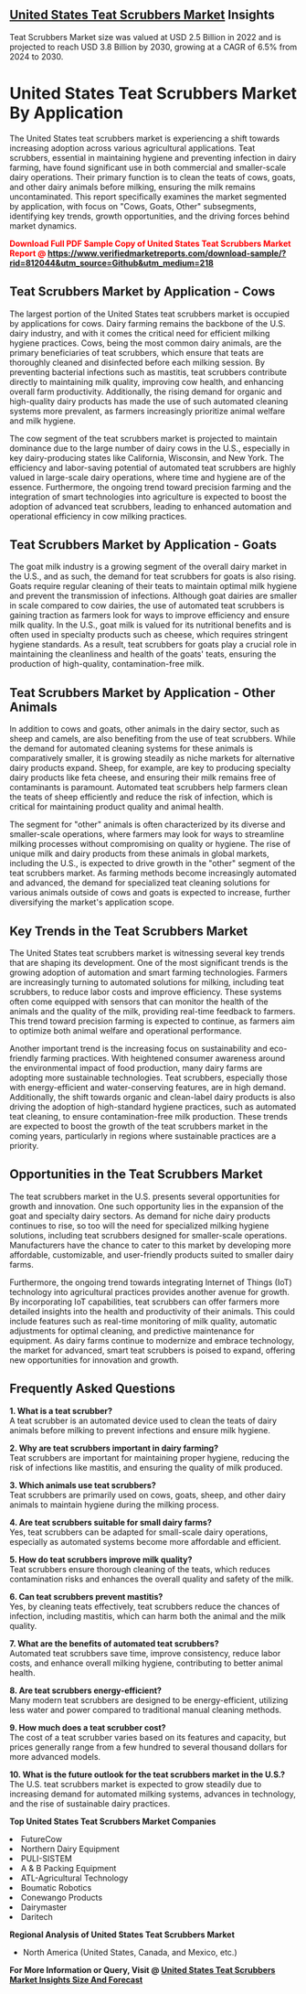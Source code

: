 <h2><a href="https://www.verifiedmarketreports.com/download-sample/?rid=812044&amp;utm_source=Github&amp;utm_medium=218" target="_blank">United States Teat Scrubbers Market</a> Insights</h2><p>Teat Scrubbers Market size was valued at USD 2.5 Billion in 2022 and is projected to reach USD 3.8 Billion by 2030, growing at a CAGR of 6.5% from 2024 to 2030.</p><p><h1>United States Teat Scrubbers Market By Application</h1> <p>The United States teat scrubbers market is experiencing a shift towards increasing adoption across various agricultural applications. Teat scrubbers, essential in maintaining hygiene and preventing infection in dairy farming, have found significant use in both commercial and smaller-scale dairy operations. Their primary function is to clean the teats of cows, goats, and other dairy animals before milking, ensuring the milk remains uncontaminated. This report specifically examines the market segmented by application, with focus on "Cows, Goats, Other" subsegments, identifying key trends, growth opportunities, and the driving forces behind market dynamics.</p> <p><strong><p><span class=""><span style="color: #ff0000;"><strong>Download Full PDF Sample Copy of United States Teat Scrubbers Market Report</strong> @ </span><a href="https://www.verifiedmarketreports.com/download-sample/?rid=812044&amp;utm_source=Github&amp;utm_medium=218" target="_blank">https://www.verifiedmarketreports.com/download-sample/?rid=812044&amp;utm_source=Github&amp;utm_medium=218</a></span></p></strong></p> <h2>Teat Scrubbers Market by Application - Cows</h2> <p>The largest portion of the United States teat scrubbers market is occupied by applications for cows. Dairy farming remains the backbone of the U.S. dairy industry, and with it comes the critical need for efficient milking hygiene practices. Cows, being the most common dairy animals, are the primary beneficiaries of teat scrubbers, which ensure that teats are thoroughly cleaned and disinfected before each milking session. By preventing bacterial infections such as mastitis, teat scrubbers contribute directly to maintaining milk quality, improving cow health, and enhancing overall farm productivity. Additionally, the rising demand for organic and high-quality dairy products has made the use of such automated cleaning systems more prevalent, as farmers increasingly prioritize animal welfare and milk hygiene.</p> <p>The cow segment of the teat scrubbers market is projected to maintain dominance due to the large number of dairy cows in the U.S., especially in key dairy-producing states like California, Wisconsin, and New York. The efficiency and labor-saving potential of automated teat scrubbers are highly valued in large-scale dairy operations, where time and hygiene are of the essence. Furthermore, the ongoing trend toward precision farming and the integration of smart technologies into agriculture is expected to boost the adoption of advanced teat scrubbers, leading to enhanced automation and operational efficiency in cow milking practices.</p> <h2>Teat Scrubbers Market by Application - Goats</h2> <p>The goat milk industry is a growing segment of the overall dairy market in the U.S., and as such, the demand for teat scrubbers for goats is also rising. Goats require regular cleaning of their teats to maintain optimal milk hygiene and prevent the transmission of infections. Although goat dairies are smaller in scale compared to cow dairies, the use of automated teat scrubbers is gaining traction as farmers look for ways to improve efficiency and ensure milk quality. In the U.S., goat milk is valued for its nutritional benefits and is often used in specialty products such as cheese, which requires stringent hygiene standards. As a result, teat scrubbers for goats play a crucial role in maintaining the cleanliness and health of the goats' teats, ensuring the production of high-quality, contamination-free milk.</p> <pAs with cows, the adoption of automated teat scrubbers for goats is supported by the increasing trend of technology integration within the dairy industry. Farmers are recognizing that while the initial investment in automated cleaning systems may be higher, the long-term benefits—ranging from labor savings to increased milk yield and better animal health—far outweigh the costs. Moreover, the growing popularity of goat milk products in the U.S. is expected to drive further demand for such systems. As small and medium-sized dairy farmers continue to invest in more efficient, sustainable practices, the goat segment will likely see a steady growth rate in the teat scrubbers market over the coming years.</p> <h2>Teat Scrubbers Market by Application - Other Animals</h2> <p>In addition to cows and goats, other animals in the dairy sector, such as sheep and camels, are also benefiting from the use of teat scrubbers. While the demand for automated cleaning systems for these animals is comparatively smaller, it is growing steadily as niche markets for alternative dairy products expand. Sheep, for example, are key to producing specialty dairy products like feta cheese, and ensuring their milk remains free of contaminants is paramount. Automated teat scrubbers help farmers clean the teats of sheep efficiently and reduce the risk of infection, which is critical for maintaining product quality and animal health.</p> <p>The segment for "other" animals is often characterized by its diverse and smaller-scale operations, where farmers may look for ways to streamline milking processes without compromising on quality or hygiene. The rise of unique milk and dairy products from these animals in global markets, including the U.S., is expected to drive growth in the "other" segment of the teat scrubbers market. As farming methods become increasingly automated and advanced, the demand for specialized teat cleaning solutions for various animals outside of cows and goats is expected to increase, further diversifying the market's application scope.</p> <h2>Key Trends in the Teat Scrubbers Market</h2> <p>The United States teat scrubbers market is witnessing several key trends that are shaping its development. One of the most significant trends is the growing adoption of automation and smart farming technologies. Farmers are increasingly turning to automated solutions for milking, including teat scrubbers, to reduce labor costs and improve efficiency. These systems often come equipped with sensors that can monitor the health of the animals and the quality of the milk, providing real-time feedback to farmers. This trend toward precision farming is expected to continue, as farmers aim to optimize both animal welfare and operational performance.</p> <p>Another important trend is the increasing focus on sustainability and eco-friendly farming practices. With heightened consumer awareness around the environmental impact of food production, many dairy farms are adopting more sustainable technologies. Teat scrubbers, especially those with energy-efficient and water-conserving features, are in high demand. Additionally, the shift towards organic and clean-label dairy products is also driving the adoption of high-standard hygiene practices, such as automated teat cleaning, to ensure contamination-free milk production. These trends are expected to boost the growth of the teat scrubbers market in the coming years, particularly in regions where sustainable practices are a priority.</p> <h2>Opportunities in the Teat Scrubbers Market</h2> <p>The teat scrubbers market in the U.S. presents several opportunities for growth and innovation. One such opportunity lies in the expansion of the goat and specialty dairy sectors. As demand for niche dairy products continues to rise, so too will the need for specialized milking hygiene solutions, including teat scrubbers designed for smaller-scale operations. Manufacturers have the chance to cater to this market by developing more affordable, customizable, and user-friendly products suited to smaller dairy farms.</p> <p>Furthermore, the ongoing trend towards integrating Internet of Things (IoT) technology into agricultural practices provides another avenue for growth. By incorporating IoT capabilities, teat scrubbers can offer farmers more detailed insights into the health and productivity of their animals. This could include features such as real-time monitoring of milk quality, automatic adjustments for optimal cleaning, and predictive maintenance for equipment. As dairy farms continue to modernize and embrace technology, the market for advanced, smart teat scrubbers is poised to expand, offering new opportunities for innovation and growth.</p> <h2>Frequently Asked Questions</h2> <p><strong>1. What is a teat scrubber?</strong><br> A teat scrubber is an automated device used to clean the teats of dairy animals before milking to prevent infections and ensure milk hygiene.</p> <p><strong>2. Why are teat scrubbers important in dairy farming?</strong><br> Teat scrubbers are important for maintaining proper hygiene, reducing the risk of infections like mastitis, and ensuring the quality of milk produced.</p> <p><strong>3. Which animals use teat scrubbers?</strong><br> Teat scrubbers are primarily used on cows, goats, sheep, and other dairy animals to maintain hygiene during the milking process.</p> <p><strong>4. Are teat scrubbers suitable for small dairy farms?</strong><br> Yes, teat scrubbers can be adapted for small-scale dairy operations, especially as automated systems become more affordable and efficient.</p> <p><strong>5. How do teat scrubbers improve milk quality?</strong><br> Teat scrubbers ensure thorough cleaning of the teats, which reduces contamination risks and enhances the overall quality and safety of the milk.</p> <p><strong>6. Can teat scrubbers prevent mastitis?</strong><br> Yes, by cleaning teats effectively, teat scrubbers reduce the chances of infection, including mastitis, which can harm both the animal and the milk quality.</p> <p><strong>7. What are the benefits of automated teat scrubbers?</strong><br> Automated teat scrubbers save time, improve consistency, reduce labor costs, and enhance overall milking hygiene, contributing to better animal health.</p> <p><strong>8. Are teat scrubbers energy-efficient?</strong><br> Many modern teat scrubbers are designed to be energy-efficient, utilizing less water and power compared to traditional manual cleaning methods.</p> <p><strong>9. How much does a teat scrubber cost?</strong><br> The cost of a teat scrubber varies based on its features and capacity, but prices generally range from a few hundred to several thousand dollars for more advanced models.</p> <p><strong>10. What is the future outlook for the teat scrubbers market in the U.S.?</strong><br> The U.S. teat scrubbers market is expected to grow steadily due to increasing demand for automated milking systems, advances in technology, and the rise of sustainable dairy practices.</p> </p><p><strong>Top United States Teat Scrubbers Market Companies</strong></p><div data-test-id=""><p><li>FutureCow</li><li> Northern Dairy Equipment</li><li> PULI-SISTEM</li><li> A & B Packing Equipment</li><li> ATL-Agricultural Technology</li><li> Boumatic Robotics</li><li> Conewango Products</li><li> Dairymaster</li><li> Daritech</li></p><div><strong>Regional Analysis of&nbsp;United States Teat Scrubbers Market</strong></div><ul><li dir="ltr"><p dir="ltr">North America&nbsp;(United States, Canada, and Mexico, etc.)</p></li></ul><p><strong>For More Information or Query, Visit @&nbsp;</strong><strong><a href="https://www.verifiedmarketreports.com/product/teat-scrubbers-market/?utm_source=Github&amp;utm_medium=218" target="_blank">United States Teat Scrubbers Market Insights Size And Forecast</a></strong></p></div>
